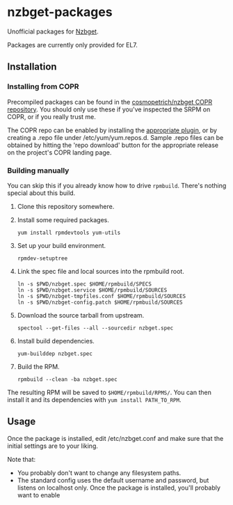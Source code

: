 # nzbget-packages

Unofficial packages for [Nzbget](http://nzbget.net/).

Packages are currently only provided for EL7.

## Installation

### Installing from COPR

Precompiled packages can be found in the [cosmopetrich/nzbget COPR repository](
/root/nzbget-packages/Dockerfile). You should only use these if you've inspected
the SRPM on COPR, or if you really trust me.

The COPR repo can be enabled by installing the [appropriate plugin](
https://fedorahosted.org/copr/wiki/HowToEnableRepo), or by creating a .repo file
under /etc/yum/yum.repos.d. Sample .repo files can be obtained by hitting the
'repo download' button for the appropriate release on the project's COPR landing
page.

### Building manually

You can skip this if you already know how to drive `rpmbuild`. There's nothing
special about this build.

 1. Clone this repository somewhere.
 2. Install some required packages.

    ```
    yum install rpmdevtools yum-utils
    ```

 3. Set up your build environment.

    ```
    rpmdev-setuptree
    ```

 4. Link the spec file and local sources into the rpmbuild root.

    ```
    ln -s $PWD/nzbget.spec $HOME/rpmbuild/SPECS
    ln -s $PWD/nzbget.service $HOME/rpmbuild/SOURCES
    ln -s $PWD/nzbget-tmpfiles.conf $HOME/rpmbuild/SOURCES
    ln -s $PWD/nzbget-config.patch $HOME/rpmbuild/SOURCES
    ```

 5. Download the source tarball from upstream.

    ```
    spectool --get-files --all --sourcedir nzbget.spec
    ```

 6. Install build dependencies.

    ```
    yum-builddep nzbget.spec
    ```

 7. Build the RPM.

    ```
    rpmbuild --clean -ba nzbget.spec
    ```

The resulting RPM will be saved to `$HOME/rpmbuild/RPMS/`. You can then install
it and its dependencies with `yum install PATH_TO_RPM`.

## Usage

Once the package is installed, edit /etc/nzbget.conf and make sure that the
initial settings are to your liking.

Note that:

 * You probably don't want to change any filesystem paths.
 * The standard config uses the default username and password, but listens on
   localhost only.
Once the package is installed, you'll probably want to enable 
